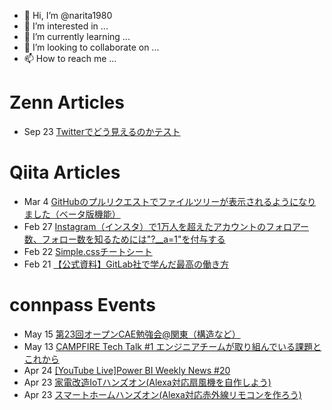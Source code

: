 - 👋 Hi, I’m @narita1980
- 👀 I’m interested in ...
- 🌱 I’m currently learning ...
- 💞️ I’m looking to collaborate on ...
- 📫 How to reach me ...

# Zenn Articles

<!-- profile updater begin: zenn -->
- Sep 23 [Twitterでどう見えるのかテスト](https://zenn.dev/narita1980/articles/cbb21f8d7f785752d6ac)
<!-- profile updater end: zenn -->

# Qiita Articles

<!-- profile updater begin: qiita -->
- Mar 4 [GitHubのプルリクエストでファイルツリーが表示されるようになりました（ベータ版機能）](https://qiita.com/narita1980/items/bee2c5232342a51e0415)
- Feb 27 [Instagram（インスタ）で1万人を超えたアカウントのフォロアー数、フォロー数を知るためには"?__a=1"を付与する](https://qiita.com/narita1980/items/630b7014fa893461b991)
- Feb 22 [Simple.cssチートシート](https://qiita.com/narita1980/items/fd2ccf0e91944aab9fd5)
- Feb 21 [【公式資料】GitLab社で学んだ最高の働き方](https://qiita.com/narita1980/items/d7d142c2bb6312cb9ad6)
<!-- profile updater end: qiita -->

# connpass Events

<!-- profile updater begin: connpass -->
- May 15 [第23回オープンCAE勉強会@関東（構造など）](https://openfem-kanto.connpass.com/event/245421/)
- May 13 [CAMPFIRE Tech Talk #1 エンジニアチームが取り組んでいる課題とこれから](https://connpass.com/event/245197/)
- Apr 24 [[YouTube Live]Power BI Weekly News #20](https://pp-weeklynews.connpass.com/event/245622/)
- Apr 23 [家電改造IoTハンズオン(Alexa対応扇風機を自作しよう)](https://iotlab.connpass.com/event/245638/)
- Apr 23 [スマートホームハンズオン(Alexa対応赤外線リモコンを作ろう)](https://iotlab.connpass.com/event/244893/)
<!-- profile updater end: connpass -->

<!---
narita1980/narita1980 is a ✨ special ✨ repository because its `README.md` (this file) appears on your GitHub profile.
You can click the Preview link to take a look at your changes.
--->
